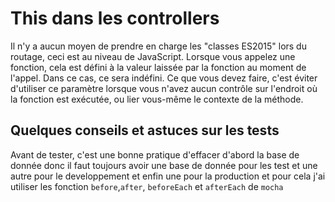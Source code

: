 # This dans les controllers

Il n'y a aucun moyen de prendre en charge les "classes ES2015" lors du routage, ceci est au niveau de JavaScript. Lorsque vous appelez une fonction, cela est défini à la valeur laissée par la fonction au moment de l'appel. Dans ce cas, ce sera indéfini. Ce que vous devez faire, c'est éviter d'utiliser ce paramètre lorsque vous n'avez aucun contrôle sur l'endroit où la fonction est exécutée, ou lier vous-même le contexte de la méthode.

## Quelques conseils et astuces sur les tests

Avant de tester, c'est une bonne pratique d'effacer d'abord la base de donnée donc il faut toujours avoir une base de donnée pour les test et une autre pour le developpement et enfin une pour la production et pour cela j'ai utiliser les fonction `before`,`after`, `beforeEach` et `afterEach` de `mocha`
